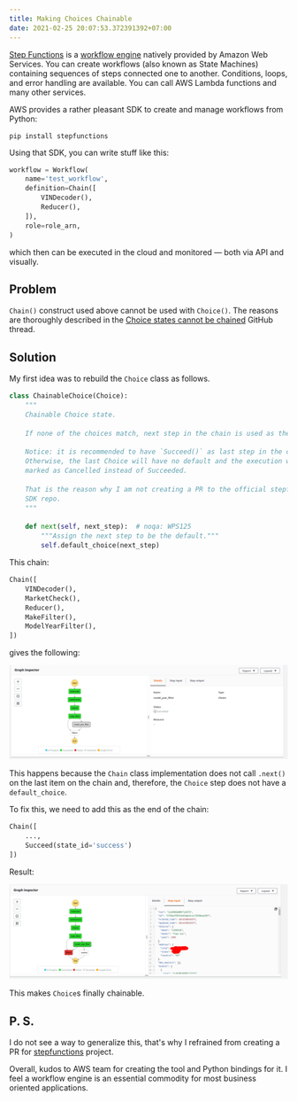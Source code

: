 ```yaml
---
title: Making Choices Chainable
date: 2021-02-25 20:07:53.372391392+07:00
---
```


[Step Functions](https://aws.amazon.com/step-functions/) is a [workflow engine](https://github.com/meirwah/awesome-workflow-engines) natively provided by Amazon Web Services. You can create workflows (also known as State Machines) containing sequences of steps connected one to another. Conditions, loops, and error handling are available. You can call AWS Lambda functions and many other services.

<!--more-->

AWS provides a rather pleasant SDK to create and manage workflows from Python:

```shell
pip install stepfunctions
```

Using that SDK, you can write stuff like this:

```python
workflow = Workflow(
    name='test_workflow',
    definition=Chain([
        VINDecoder(),
        Reducer(),
    ]),
    role=role_arn,
)
```

which then can be executed in the cloud and monitored — both via API and visually.

## Problem

`Chain()` construct used above cannot be used with `Choice()`. The reasons are thoroughly described in the [Choice states cannot be chained](https://github.com/aws/aws-step-functions-data-science-sdk-python/issues/31) GitHub thread.

## Solution

My first idea was to rebuild the `Choice` class as follows.

```python
class ChainableChoice(Choice):
    """
    Chainable Choice state.

    If none of the choices match, next step in the chain is used as the default.

    Notice: it is recommended to have `Succeed()` as last step in the chain.
    Otherwise, the last Choice will have no default and the execution will be
    marked as Cancelled instead of Succeeded.

    That is the reason why I am not creating a PR to the official stepfunctions
    SDK repo.
    """

    def next(self, next_step):  # noqa: WPS125
        """Assign the next step to be the default."""
        self.default_choice(next_step)

```

This chain:

```python
Chain([
    VINDecoder(),
    MarketCheck(),
    Reducer(),
    MakeFilter(),
    ModelYearFilter(),
])
```

gives the following:

![](2021-02-25_20-01-cancelled.png)

This happens because the `Chain` class implementation does not call `.next()` on the last item on the chain and, therefore, the `Choice` step does not have a `default_choice`.

To fix this, we need to add this as the end of the chain:

```python
Chain([
    ...,
    Succeed(state_id='success')
])
```

Result:

![](2021-02-24_14-13-chainable-choice.png)

This makes `Choice`s finally chainable.

## P. S.

I do not see a way to generalize this, that's why I refrained from creating a PR for [stepfunctions](https://github.com/aws/aws-step-functions-data-science-sdk-python/) project.

Overall, kudos to AWS team for creating the tool and Python bindings for it. I feel a workflow engine is an essential commodity for most business oriented applications.